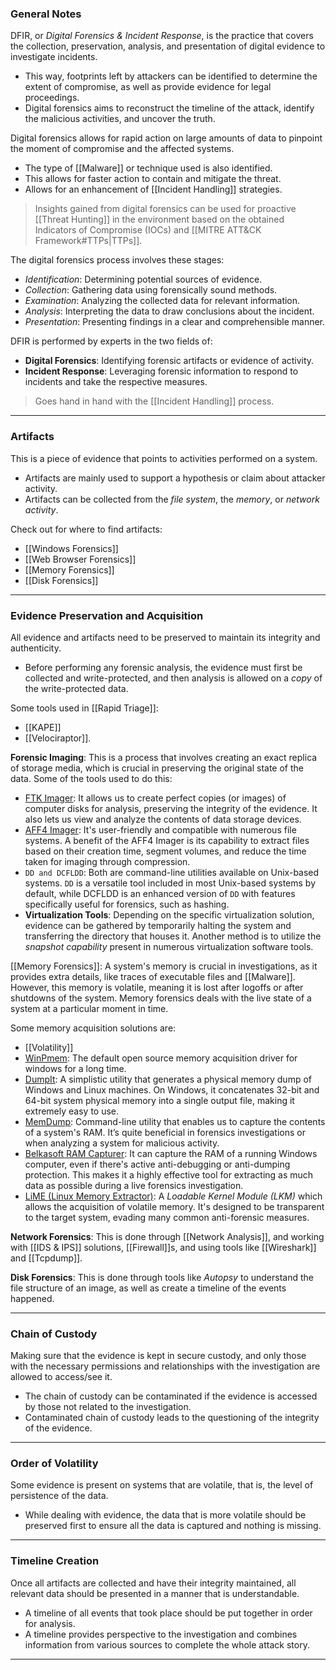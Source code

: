 ### General Notes

DFIR, or *Digital Forensics & Incident Response*, is the practice that covers the collection, preservation, analysis, and presentation of digital evidence to investigate incidents.
- This way, footprints left by attackers can be identified to determine the extent of compromise, as well as provide evidence for legal proceedings.
- Digital forensics aims to reconstruct the timeline of the attack, identify the malicious activities, and uncover the truth.

Digital forensics allows for rapid action on large amounts of data to pinpoint the moment of compromise and the affected systems.
- The type of [[Malware]] or technique used is also identified.
- This allows for faster action to contain and mitigate the threat.
- Allows for an enhancement of [[Incident Handling]] strategies.

> Insights gained from digital forensics can be used for proactive [[Threat Hunting]] in the environment based on the obtained Indicators of Compromise (IOCs) and [[MITRE ATT&CK Framework#TTPs|TTPs]].

The digital forensics process involves these stages:
- *Identification*: Determining potential sources of evidence.
- *Collection*: Gathering data using forensically sound methods.
- *Examination*: Analyzing the collected data for relevant information.
- *Analysis*: Interpreting the data to draw conclusions about the incident.
- *Presentation*: Presenting findings in a clear and comprehensible manner.

DFIR is performed by experts in the two fields of:
- **Digital Forensics**: Identifying forensic artifacts or evidence of activity.
- **Incident Response**: Leveraging forensic information to respond to incidents and take the respective measures.

> Goes hand in hand with the [[Incident Handling]] process.

---
### Artifacts

This is a piece of evidence that points to activities performed on a system.
- Artifacts are mainly used to support a hypothesis or claim about attacker activity.
- Artifacts can be collected from the *file system*, the *memory*, or *network activity*.

Check out for where to find artifacts:
- [[Windows Forensics]]
- [[Web Browser Forensics]]
- [[Memory Forensics]]
- [[Disk Forensics]]

---
### Evidence Preservation and Acquisition

All evidence and artifacts need to be preserved to maintain its integrity and authenticity.
- Before performing any forensic analysis, the evidence must first be collected and write-protected, and then analysis is allowed on a *copy* of the write-protected data.

Some tools used in [[Rapid Triage]]:
- [[KAPE]]
- [[Velociraptor]].

**Forensic Imaging**: This is a process that involves creating an exact replica of storage media, which is crucial in preserving the original state of the data. Some of the tools used to do this:
- [FTK Imager](https://www.exterro.com/ftk-imager): It allows us to create perfect copies (or images) of computer disks for analysis, preserving the integrity of the evidence. It also lets us view and analyze the contents of data storage devices.
- [AFF4 Imager](https://github.com/Velocidex/c-aff4): It's user-friendly and compatible with numerous file systems. A benefit of the AFF4 Imager is its capability to extract files based on their creation time, segment volumes, and reduce the time taken for imaging through compression.
- `DD and DCFLDD`: Both are command-line utilities available on Unix-based systems. `DD` is a versatile tool included in most Unix-based systems by default, while DCFLDD is an enhanced version of `DD` with features specifically useful for forensics, such as hashing.
- **Virtualization Tools**: Depending on the specific virtualization solution, evidence can be gathered by temporarily halting the system and transferring the directory that houses it. Another method is to utilize the *snapshot capability* present in numerous virtualization software tools.

[[Memory Forensics]]: A system's memory is crucial in investigations, as it provides extra details, like traces of executable files and [[Malware]]. However, this memory is volatile, meaning it is lost after logoffs or after shutdowns of the system. Memory forensics deals with the live state of a system at a particular moment in time. 

Some memory acquisition solutions are:
- [[Volatility]]
- [WinPmem](https://github.com/Velocidex/WinPmem): The default open source memory acquisition driver for windows for a long time.
- [DumpIt](https://www.magnetforensics.com/resources/magnet-dumpit-for-windows/): A simplistic utility that generates a physical memory dump of Windows and Linux machines. On Windows, it concatenates 32-bit and 64-bit system physical memory into a single output file, making it extremely easy to use.
- [MemDump](http://www.nirsoft.net/utils/nircmd.html): Command-line utility that enables us to capture the contents of a system's RAM. It’s quite beneficial in forensics investigations or when analyzing a system for malicious activity.
- [Belkasoft RAM Capturer](https://belkasoft.com/ram-capturer): It can capture the RAM of a running Windows computer, even if there's active anti-debugging or anti-dumping protection. This makes it a highly effective tool for extracting as much data as possible during a live forensics investigation.
- [LiME (Linux Memory Extractor)](https://github.com/504ensicsLabs/LiME): A *Loadable Kernel Module (LKM)* which allows the acquisition of volatile memory. It's designed to be transparent to the target system, evading many common anti-forensic measures.

**Network Forensics**: This is done through [[Network Analysis]], and working with [[IDS & IPS]] solutions, [[Firewall]]s, and using tools like [[Wireshark]] and [[Tcpdump]].

**Disk Forensics**: This is done through tools like *Autopsy* to understand the file structure of an image, as well as create a timeline of the events happened.

---
### Chain of Custody

Making sure that the evidence is kept in secure custody, and only those with the necessary permissions and relationships with the investigation are allowed to access/see it.
- The chain of custody can be contaminated if the evidence is accessed by those not related to the investigation.
- Contaminated chain of custody leads to the questioning of the integrity of the evidence.

---
### Order of Volatility

Some evidence is present on systems that are volatile, that is, the level of persistence of the data.
- While dealing with evidence, the data that is more volatile should be preserved first to ensure all the data is captured and nothing is missing.

---
### Timeline Creation

Once all artifacts are collected and have their integrity maintained, all relevant data should be presented in a manner that is understandable.
- A timeline of all events that took place should be put together in order for analysis.
- A timeline provides perspective to the investigation and combines information from various sources to complete the whole attack story.

---
